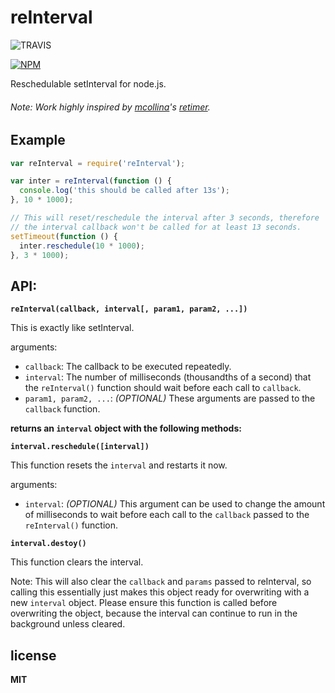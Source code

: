 # reInterval
![TRAVIS](https://travis-ci.org/4rzael/reInterval.svg)

[![NPM](https://nodei.co/npm/reinterval.png?downloads=true&downloadRank=true)](https://nodei.co/npm/reinterval/)

Reschedulable setInterval for node.js.

###### Note: Work highly inspired by [mcollina](https://github.com/mcollina)'s [retimer](https://github.com/mcollina/retimer).

## Example

```js
var reInterval = require('reInterval');

var inter = reInterval(function () {
  console.log('this should be called after 13s');
}, 10 * 1000);

// This will reset/reschedule the interval after 3 seconds, therefore
// the interval callback won't be called for at least 13 seconds.
setTimeout(function () {
  inter.reschedule(10 * 1000);
}, 3 * 1000);
```


## API:

**`reInterval(callback, interval[, param1, param2, ...])`**

This is exactly like setInterval.

arguments:
  - `callback`: The callback to be executed repeatedly.
  - `interval`: The number of milliseconds (thousandths of a second) that the `reInterval()` function should wait before each call to `callback`.
  - `param1, param2, ...`: *(OPTIONAL)* These arguments are passed to the `callback` function.

**returns an `interval` object with the following methods:**

**`interval.reschedule([interval])`**

This function resets the `interval` and restarts it now.

arguments:
  - `interval`: *(OPTIONAL)* This argument can be used to change the amount of milliseconds to wait before each call to the `callback` passed to the `reInterval()` function.

**`interval.destoy()`**

This function clears the interval.

Note: This will also clear the `callback` and `params` passed to reInterval, so calling this essentially just makes this object ready for overwriting with a new `interval` object. Please ensure this function is called before overwriting the object, because the interval can continue to run in the background unless cleared.

## license

**MIT**

